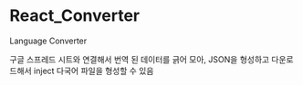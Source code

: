 # React_Converter
Language Converter

구글 스프레드 시트와 연결해서 번역 된 데이터를 긁어 모아, JSON을 형성하고 다운로드해서 inject 다국어 파일을 형성할 수 있음

